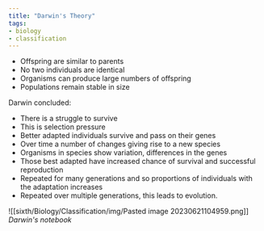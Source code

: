 ```yaml
---
title: "Darwin's Theory"
tags:
- biology
- classification
---
```


- Offspring are similar to parents
- No two individuals are identical
- Organisms can produce large numbers of offspring
- Populations remain stable in size

Darwin concluded:

- There is a struggle to survive
- This is selection pressure
- Better adapted individuals survive and pass on their genes 
- Over time a number of changes giving rise to a new species
- Organisms in species show variation, differences in the genes
- Those best adapted have increased chance of survival and successful reproduction
- Repeated for many generations and so proportions of individuals with the adaptation increases
- Repeated over multiple generations, this leads to evolution.

![[sixth/Biology/Classification/img/Pasted image 20230621104959.png]]
*Darwin's notebook*

‎‎